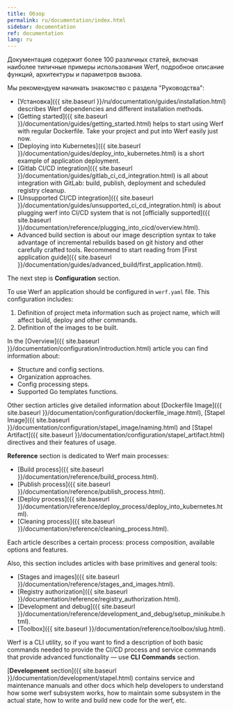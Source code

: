 ```yaml
---
title: Обзор
permalink: ru/documentation/index.html
sidebar: documentation
ref: documentation
lang: ru
---
```


Документация содержит более 100 различных статей, включая наиболее типичные примеры использования Werf, подробное описание функций, архитектуры и параметров вызова.

Мы рекомендуем начинать знакомство с раздела "Руководства":

- [Установка]({{ site.baseurl }}/ru/documentation/guides/installation.html) describes Werf dependencies and different installation methods.
- [Getting started]({{ site.baseurl }}/documentation/guides/getting_started.html) helps to start using Werf with regular Dockerfile. Take your project and put into Werf easily just now.
- [Deploying into Kubernetes]({{ site.baseurl }}/documentation/guides/deploy_into_kubernetes.html) is a short example of application deployment.
- [Gitlab CI/CD integration]({{ site.baseurl }}/documentation/guides/gitlab_ci_cd_integration.html) is all about integration with GitLab: build, publish, deployment and scheduled registry cleanup.
- [Unsupported CI/CD integration]({{ site.baseurl }}/documentation/guides/unsupported_ci_cd_integration.html) is about plugging werf into CI/CD system that is not [officially supported]({{ site.baseurl }}/documentation/reference/plugging_into_cicd/overview.html).
- Advanced build section is about our image description syntax to take advantage of incremental rebuilds based on git history and other carefully crafted tools. Recommend to start reading from [First application guide]({{ site.baseurl }}/documentation/guides/advanced_build/first_application.html).

The next step is **Configuration** section.

To use Werf an application should be configured in `werf.yaml` file.
This configuration includes:

1. Definition of project meta information such as project name, which will affect build, deploy and other commands.
2. Definition of the images to be built.

In the [Overview]({{ site.baseurl }}/documentation/configuration/introduction.html) article you can find information about:

* Structure and config sections.
* Organization approaches.
* Config processing steps.
* Supported Go templates functions.

Other section articles give detailed information about [Dockerfile Image]({{ site.baseurl }}/documentation/configuration/dockerfile_image.html), [Stapel Image]({{ site.baseurl }}/documentation/configuration/stapel_image/naming.html) and [Stapel Artifact]({{ site.baseurl }}/documentation/configuration/stapel_artifact.html) directives and their features of usage.

**Reference** section is dedicated to Werf main processes:

* [Build process]({{ site.baseurl }}/documentation/reference/build_process.html).
* [Publish process]({{ site.baseurl }}/documentation/reference/publish_process.html).
* [Deploy process]({{ site.baseurl }}/documentation/reference/deploy_process/deploy_into_kubernetes.html).
* [Cleaning process]({{ site.baseurl }}/documentation/reference/cleaning_process.html).

Each article describes a certain process: process composition, available options and features.

Also, this section includes articles with base primitives and general tools:

* [Stages and images]({{ site.baseurl }}/documentation/reference/stages_and_images.html).
* [Registry authorization]({{ site.baseurl }}/documentation/reference/registry_authorization.html).
* [Development and debug]({{ site.baseurl }}/documentation/reference/development_and_debug/setup_minikube.html).
* [Toolbox]({{ site.baseurl }}/documentation/reference/toolbox/slug.html).

Werf is a CLI utility, so if you want to find a description of both basic commands needed to provide the CI/CD process and service commands that provide advanced functionality — use **CLI Commands** section.

[**Development** section]({{ site.baseurl }}/documentation/development/stapel.html) contains service and maintenance manuals and other docs which help developers to understand how some werf subsystem works, how to maintain some subsystem in the actual state, how to write and build new code for the werf, etc.
